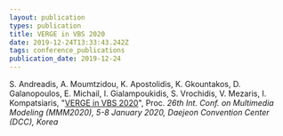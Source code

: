 ```yaml
---
layout: publication
types: publication
title: VERGE in VBS 2020
date: 2019-12-24T13:33:43.242Z
tags: conference_publications
publication_date: 2019-12-24
---
```

S. Andreadis, A. Moumtzidou, K. Apostolidis, K. Gkountakos, D. Galanopoulos, E. Michail, I. Gialampoukidis, S. Vrochidis, V. Mezaris, I. Kompatsiaris, "[VERGE in VBS 2020](https://doi.org/10.1007/978-3-030-37734-2_69)", Proc. *26th Int. Conf. on Multimedia Modeling (MMM2020), 5-8 January 2020, Daejeon Convention Center (DCC), Korea*